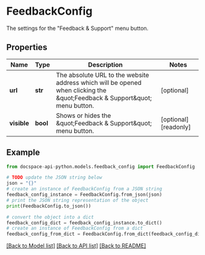 # FeedbackConfig
The settings for the \"Feedback & Support\" menu button.

## Properties

Name | Type | Description | Notes
------------ | ------------- | ------------- | -------------
**url** | **str** | The absolute URL to the website address which will be opened when clicking the \&quot;Feedback &amp; Support\&quot; menu button. | [optional] 
**visible** | **bool** | Shows or hides the \&quot;Feedback &amp; Support\&quot; menu button. | [optional] [readonly] 

## Example

```python
from docspace-api-python.models.feedback_config import FeedbackConfig

# TODO update the JSON string below
json = "{}"
# create an instance of FeedbackConfig from a JSON string
feedback_config_instance = FeedbackConfig.from_json(json)
# print the JSON string representation of the object
print(FeedbackConfig.to_json())

# convert the object into a dict
feedback_config_dict = feedback_config_instance.to_dict()
# create an instance of FeedbackConfig from a dict
feedback_config_from_dict = FeedbackConfig.from_dict(feedback_config_dict)
```
[[Back to Model list]](../README.md#documentation-for-models) [[Back to API list]](../README.md#documentation-for-api-endpoints) [[Back to README]](../README.md)


